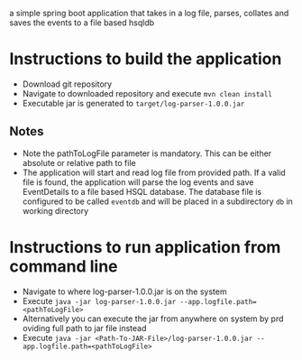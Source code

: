 a simple spring boot application that takes in a log file, parses, collates and saves the events to a file based hsqldb

# Instructions to build the application

* Download git repository
* Navigate to downloaded repository and execute `mvn clean install`
* Executable jar is generated to `target/log-parser-1.0.0.jar`

## Notes

* Note the pathToLogFile parameter is mandatory. This can be either absolute or relative path to file
* The application will start and read log file from provided path. If a valid file is found, the application will parse
  the log events and save EventDetails to a file based HSQL database. The database file is configured to be
  called `eventdb` and will be placed in a subdirectory `db` in working directory

# Instructions to run application from command line

* Navigate to where log-parser-1.0.0.jar is on the system
* Execute `java -jar log-parser-1.0.0.jar --app.logfile.path=<pathToLogFile>`
* Alternatively you can execute the jar from anywhere on system by prd oviding full path to jar file instead
* Execute `java -jar <Path-To-JAR-File>/log-parser-1.0.0.jar --app.logfile.path=<pathToLogFile>`
